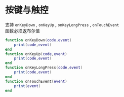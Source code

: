 # 按键与触控
支持 `onKeyDown` , `onKeyUp` , `onKeyLongPress` , `onTouchEvent` <br>
函数必须返布尔值
``` lua
function onKeyDown(code,event)
    print(code,event)
end
function onKeyUp(code,event)
    print(code,event)
end
function onKeyLongPress(code,event)
    print(code,event)
end
function onTouchEvent(event)
    print(event)
end
```